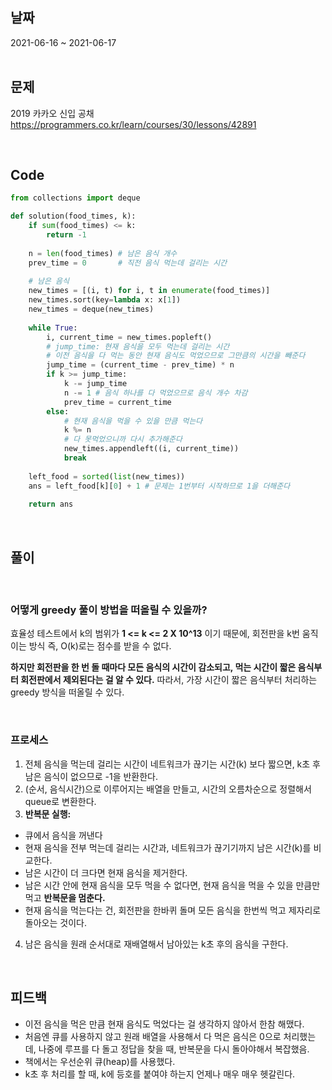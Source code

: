 ## 날짜
2021-06-16 ~ 2021-06-17
<br><br>

## 문제

2019 카카오 신입 공채
https://programmers.co.kr/learn/courses/30/lessons/42891
  
<br>


## Code
```python
from collections import deque

def solution(food_times, k):
    if sum(food_times) <= k:
        return -1
    
    n = len(food_times) # 남은 음식 개수
    prev_time = 0       # 직전 음식 먹는데 걸리는 시간
    
    # 남은 음식
    new_times = [(i, t) for i, t in enumerate(food_times)]
    new_times.sort(key=lambda x: x[1])
    new_times = deque(new_times)
    
    while True:
        i, current_time = new_times.popleft()
        # jump_time: 현재 음식을 모두 먹는데 걸리는 시간
        # 이전 음식을 다 먹는 동안 현재 음식도 먹었으므로 그만큼의 시간을 빼준다
        jump_time = (current_time - prev_time) * n
        if k >= jump_time:
            k -= jump_time
            n -= 1 # 음식 하나를 다 먹었으므로 음식 개수 차감
            prev_time = current_time
        else:
            # 현재 음식을 먹을 수 있을 만큼 먹는다
            k %= n
            # 다 못먹었으니까 다시 추가해준다
            new_times.appendleft((i, current_time)) 
            break
            
    left_food = sorted(list(new_times))
    ans = left_food[k][0] + 1 # 문제는 1번부터 시작하므로 1을 더해준다
    
    return ans
```

<br>

## 풀이
<br>

### 어떻게 greedy 풀이 방법을 떠올릴 수 있을까?

효율성 테스트에서 k의 범위가 **1 <= k <= 2 X 10^13** 이기 때문에, 회전판을 k번 움직이는 방식 즉, O(k)로는 점수를 받을 수 없다. 

**하지만 회전판을 한 번 돌 때마다 모든 음식의 시간이 감소되고, 먹는 시간이 짧은 음식부터 회전판에서 제외된다는 걸 알 수 있다.** 따라서, 가장 시간이 짧은 음식부터 처리하는 greedy 방식을 떠올릴 수 있다.

<br>

### 프로세스
1. 전체 음식을 먹는데 걸리는 시간이 네트워크가 끊기는 시간(k) 보다 짧으면, k초 후 남은 음식이 없으므로 -1을 반환한다.
2. (순서, 음식시간)으로 이루어지는 배열을 만들고, 시간의 오름차순으로 정렬해서 queue로 변환한다.
3. **반복문 실행:** 
- 큐에서 음식을 꺼낸다
 - 현재 음식을 전부 먹는데 걸리는 시간과, 네트워크가 끊기기까지 남은 시간(k)를 비교한다.
 - 남은 시간이 더 크다면 현재 음식을 제거한다. 
 - 남은 시간 안에 현재 음식을 모두 먹을 수 없다면, 현재 음식을 먹을 수 있을 만큼만 먹고 **반복문을 멈춘다.**
 - 현재 음식을 먹는다는 건, 회전판을 한바퀴 돌며 모든 음식을 한번씩 먹고 제자리로 돌아오는 것이다. 
4. 남은 음식을 원래 순서대로 재배열해서 남아있는 k초 후의 음식을 구한다.


<br>

## 피드백
- 이전 음식을 먹은 만큼 현재 음식도 먹었다는 걸 생각하지 않아서 한참 해맸다.
- 처음엔 큐를 사용하지 않고 원래 배열을 사용해서 다 먹은 음식은 0으로 처리했는데, 나중에 루프를 다 돌고 정답을 찾을 때, 반복문을 다시 돌아야해서 복잡했음.
- 책에서는 우선순위 큐(heap)를 사용했다.
- k초 후 처리를 할 때, k에 등호를 붙여야 하는지 언제나 매우 매우 헷갈린다.